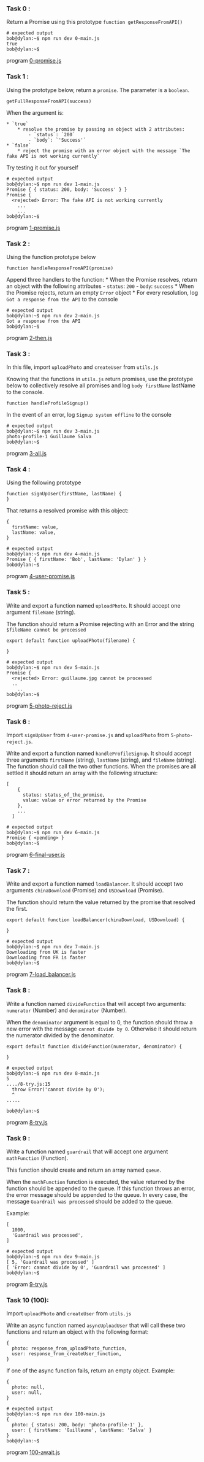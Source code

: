 ### Task 0 :

Return a Promise using this prototype `function getResponseFromAPI()`

```
# expected output
bob@dylan:~$ npm run dev 0-main.js 
true
bob@dylan:~$
```

program [0-promise.js](https://github.com/Mylliah/holbertonschool-web_back_end/blob/main/ES6_promise/0-promise.js)


### Task 1 :

Using the prototype below, return a `promise`. The parameter is a `boolean`.

```
getFullResponseFromAPI(success)
```

When the argument is:

    * `true`
        * resolve the promise by passing an object with 2 attributes:
            - `status`: `200`
            - `body`: `'Success'`
    * `false`
        * reject the promise with an error object with the message `The fake API is not working currently`
Try testing it out for yourself

```
# expected output
bob@dylan:~$ npm run dev 1-main.js 
Promise { { status: 200, body: 'Success' } }
Promise {
  <rejected> Error: The fake API is not working currently
    ...
    ...
bob@dylan:~$ 
```

program [1-promise.js](https://github.com/Mylliah/holbertonschool-web_back_end/blob/main/ES6_promise/1-promise.js)


### Task 2 :

Using the function prototype below

```
function handleResponseFromAPI(promise)
```

Append three handlers to the function:
    * When the Promise resolves, return an object with the following attributes
        - `status`: `200`
        - `body`: `success`
    * When the Promise rejects, return an empty `Error` object
    * For every resolution, log `Got a response from the API` to the console

```
# expected output
bob@dylan:~$ npm run dev 2-main.js 
Got a response from the API
bob@dylan:~$
```

program [2-then.js](https://github.com/Mylliah/holbertonschool-web_back_end/blob/main/ES6_promise/2-then.js)


### Task 3 :

In this file, import `uploadPhoto` and `createUser` from `utils.js`

Knowing that the functions in `utils.js` return promises, use the prototype below to collectively resolve all promises and log `body firstName` lastName to the console.

```
function handleProfileSignup()
```

In the event of an error, log `Signup system offline` to the console


```
# expected output
bob@dylan:~$ npm run dev 3-main.js 
photo-profile-1 Guillaume Salva
bob@dylan:~$ 
```

program [3-all.js](https://github.com/Mylliah/holbertonschool-web_back_end/blob/main/ES6_promise/3-all.js)


### Task 4 :

Using the following prototype
```
function signUpUser(firstName, lastName) {
}
```

That returns a resolved promise with this object:
```
{
  firstName: value,
  lastName: value,
}
```

```
# expected output
bob@dylan:~$ npm run dev 4-main.js 
Promise { { firstName: 'Bob', lastName: 'Dylan' } }
bob@dylan:~$
```

program [4-user-promise.js](https://github.com/Mylliah/holbertonschool-web_back_end/blob/main/ES6_promise/4-user-promise.js)


### Task 5 :

Write and export a function named `uploadPhoto`. It should accept one argument `fileName` (string).

The function should return a Promise rejecting with an Error and the string `$fileName cannot be processed`
```
export default function uploadPhoto(filename) {

}
```

```
# expected output
bob@dylan:~$ npm run dev 5-main.js 
Promise {
  <rejected> Error: guillaume.jpg cannot be processed
  ..
    ..
bob@dylan:~$
```

program [5-photo-reject.js](https://github.com/Mylliah/holbertonschool-web_back_end/blob/main/ES6_promise/5-photo-reject.js)


### Task 6 :

Import `signUpUser` from `4-user-promise.js` and `uploadPhoto` from `5-photo-reject.js`.

Write and export a function named `handleProfileSignup`. It should accept three arguments `firstName` (string), `lastName` (string), and `fileName` (string). The function should call the two other functions. When the promises are all settled it should return an array with the following structure:
```
[
    {
      status: status_of_the_promise,
      value: value or error returned by the Promise
    },
    ...
  ]
```


```
# expected output
bob@dylan:~$ npm run dev 6-main.js 
Promise { <pending> }
bob@dylan:~$
```

program [6-final-user.js](https://github.com/Mylliah/holbertonschool-web_back_end/blob/main/ES6_promise/6-final-user.js)


### Task 7 :

Write and export a function named `loadBalancer`. It should accept two arguments `chinaDownload` (Promise) and `USDownload` (Promise).

The function should return the value returned by the promise that resolved the first.
```
export default function loadBalancer(chinaDownload, USDownload) {

}
```

```
# expected output
bob@dylan:~$ npm run dev 7-main.js 
Downloading from UK is faster
Downloading from FR is faster
bob@dylan:~$
```

program [7-load_balancer.js](https://github.com/Mylliah/holbertonschool-web_back_end/blob/main/ES6_promise/7-load_balancer.js)


### Task 8 :

Write a function named `divideFunction` that will accept two arguments: `numerator` (Number) and `denominator` (Number).

When the `denominator` argument is equal to 0, the function should throw a new error with the message `cannot divide by 0`. Otherwise it should return the numerator divided by the denominator.
```
export default function divideFunction(numerator, denominator) {

}
```

```
# expected output
bob@dylan:~$ npm run dev 8-main.js 
5
..../8-try.js:15
  throw Error('cannot divide by 0');
  ^
.....

bob@dylan:~$
```

program [8-try.js](https://github.com/Mylliah/holbertonschool-web_back_end/blob/main/ES6_promise/8-try.js)


### Task 9 :

Write a function named `guardrail` that will accept one argument `mathFunction` (Function).

This function should create and return an array named `queue`.

When the `mathFunction` function is executed, the value returned by the function should be appended to the queue. If this function throws an error, the error message should be appended to the queue. In every case, the message `Guardrail was processed` should be added to the queue.

Example:
```
[
  1000,
  'Guardrail was processed',
]
```

```
# expected output
bob@dylan:~$ npm run dev 9-main.js 
[ 5, 'Guardrail was processed' ]
[ 'Error: cannot divide by 0', 'Guardrail was processed' ]
bob@dylan:~$
```

program [9-try.js](https://github.com/Mylliah/holbertonschool-web_back_end/blob/main/ES6_promise/9-try.js)


### Task 10 (100):

Import `uploadPhoto` and `createUser` from `utils.js`

Write an async function named `asyncUploadUser` that will call these two functions and return an object with the following format:
```
{
  photo: response_from_uploadPhoto_function,
  user: response_from_createUser_function,
}
```

If one of the async function fails, return an empty object. Example:
```
{
  photo: null,
  user: null,
}
```

```
# expected output
bob@dylan:~$ npm run dev 100-main.js 
{
  photo: { status: 200, body: 'photo-profile-1' },
  user: { firstName: 'Guillaume', lastName: 'Salva' }
}
bob@dylan:~$
```

program [100-await.js](https://github.com/Mylliah/holbertonschool-web_back_end/blob/main/ES6_promise/100-await.js)
